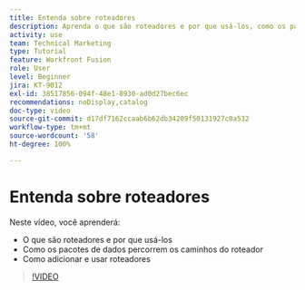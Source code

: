 ```yaml
---
title: Entenda sobre roteadores
description: Aprenda o que são roteadores e por que usá-los, como os pacotes de dados percorrem os caminhos dos roteadores e como adicionar e usar roteadores, tudo sem sair do [!DNL Adobe Workfront Fusion].
activity: use
team: Technical Marketing
type: Tutorial
feature: Workfront Fusion
role: User
level: Beginner
jira: KT-9012
exl-id: 38517856-094f-48e1-8930-ad0d27bec6ec
recommendations: noDisplay,catalog
doc-type: video
source-git-commit: d17df7162ccaab6b62db34209f50131927c0a532
workflow-type: tm+mt
source-wordcount: '58'
ht-degree: 100%

---
```


# Entenda sobre roteadores

Neste vídeo, você aprenderá:

* O que são roteadores e por que usá-los
* Como os pacotes de dados percorrem os caminhos do roteador
* Como adicionar e usar roteadores

>[!VIDEO](https://video.tv.adobe.com/v/335271/?quality=12&learn=on&enablevpops)
